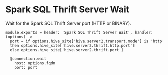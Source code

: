 
# Spark SQL Thrift Server Wait

Wait for the Spark SQL Thrift Server port (HTTP or BINARY).

    module.exports = header: 'Spark SQL Thrift Server Wait', handler: (options) ->
      port = if options.hive_site['hive.server2.transport.mode'] is 'http'
      then options.hive_site['hive.server2.thrift.http.port']
      else options.hive_site['hive.server2.thrift.port']

      @connection.wait
        host: options.fqdn
        port: port
